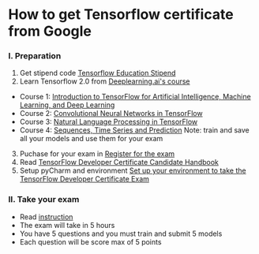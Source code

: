 # How to get Tensorflow certificate from Google

### I. Preparation
1. Get stipend code [Tensorflow Education Stipend](https://www.tensorflow.org/extras/cert/TF_Education_Stipend.pdf)
2. Learn Tensorflow 2.0 from [Deeplearning.ai's course](https://www.coursera.org/professional-certificates/tensorflow-in-practice)
- Course 1: [Introduction to TensorFlow for Artificial Intelligence, Machine Learning, and Deep Learning](https://www.coursera.org/learn/introduction-tensorflow)
- Course 2: [Convolutional Neural Networks in TensorFlow](https://www.coursera.org/learn/convolutional-neural-networks-tensorflow)
- Course 3: [Natural Language Processing in TensorFlow](https://www.coursera.org/learn/natural-language-processing-tensorflow)
- Course 4: [Sequences, Time Series and Prediction](https://www.coursera.org/learn/tensorflow-sequences-time-series-and-prediction)
Note: train and save all your models and use them for your exam
3. Puchase for your exam in [Register for the exam](https://www.tensorflow.org/certificate)
4. Read [TensorFlow Developer Certificate Candidate Handbook](https://www.tensorflow.org/extras/cert/TF_Certificate_Candidate_Handbook.pdf)
5. Setup pyCharm and environment [Set up your environment to take the TensorFlow Developer Certificate Exam](https://www.tensorflow.org/extras/cert/Setting_Up_TF_Developer_Certificate_Exam.pdf)
### II. Take your exam
- Read [instruction](https://utility.trueability.com/google/tensor-flow/Instructions_for_taking_the_TensorFlow_Certificate_exam.pdf)
- The exam will take in 5 hours
- You have 5 questions and you must train and submit 5 models
- Each question will be score max of 5 points
